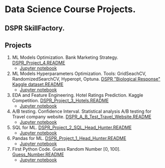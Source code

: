 # Data Science Course Projects. 
## DSPR SkillFactory.

## Projects

1. ML Models Optimization. Bank Marketing Strategy. [DSPR_Project_4.README](https://github.com/AndreyMaly/Data_Science_Course_Projects_DSPR/tree/e7f207e9b92db5eb05279fd17a8343d3ca655f2b/ML_Models_Classification_Bank_Marketing_Project4)
    * [Jupyter notebook](https://github.com/AndreyMaly/Data_Science_Course_Projects_DSPR/blob/master/ML_Models_Classification_Bank_Marketing_Project4/Classification_Bank_Marketing_Project_4_ML.ipynb)
2. ML Models Hyperparameters Optimization. Tools: GridSeachCV, RandomizedSearchCV, Hyperopt, Optuna. [DSPR "Biological Response" Kaggle dataset.README](https://github.com/AndreyMaly/Data_Science_Course_Projects_DSPR/tree/162508c7ae357d5c43e5dbe4324692708ec4abda/ML_Models_Hyperparameters_Optimization_Biological_Response)
    * [Jupyter notebook](https://github.com/AndreyMaly/Data_Science_Course_Projects_DSPR/blob/master/ML_Models_Hyperparameters_Optimization_Biological_Response/Hyperparameters_%20Optimization_Biological_Response.ipynb)
3. EDA and Feature Engineering. Hotel Ratings Prediction. Kaggle Competition. [DSPR_Project_3_Hotels.README](https://github.com/AndreyMaly/Data_Science_Course_Projects_DSPR/tree/9f3719f2beb44e3ada201051424722826b30e1c7/EDA_FeatureEn_StatTests_Kaggle_Hotels)
    * [Jupyter notebook](https://github.com/AndreyMaly/Data_Science_Course_Projects_DSPR/blob/master/EDA_FeatureEn_StatTests_Kaggle_Hotels/DSPR_EDA_project_booking.ipynb)
4. A/B testing. Confidence Interval. Statistical analysis A/B testing for Travel company website. [DSPR_A_B_Test_Travel_Website.README](https://github.com/AndreyMaly/Data_Science_Course_Projects_DSPR/tree/9225ae5cf5ec20cb780399514ffabc2a1bde3553/A_B_test_CI_stats_DSPR)
    * [Jupyter notebook](https://github.com/AndreyMaly/Data_Science_Course_Projects_DSPR/blob/master/A_B_test_CI_stats_DSPR/a_b_stat_CI_eda5_final_travel_hw.ipynb)
4. SQL for ML. [DSPR_Project_2_SQL_Head_Hunter.README](https://github.com/AndreyMaly/Data_Science_Course_Projects_DSPR/tree/ecb7640db6ac29d72c1fb568167ea41a53c5f409/Git_SQL_Project2)
    * [Jupyter notebook](https://github.com/AndreyMaly/Data_Science_Course_Projects_DSPR/blob/master/Git_SQL_Project2/SQL_Project_2_from_shablon.ipynb)
4. Pandas for ML. [DSPR_Project_1_Head_Hunter.README](https://github.com/AndreyMaly/Data_Science_Course_Projects_DSPR/tree/925ac25afcfe4961a17d01123d45c64dd32615b1/DSPR_Project1_HeadHunter_Vacancies)
    * [Jupyter notebook](https://github.com/AndreyMaly/Data_Science_Course_Projects_DSPR/blob/master/DSPR_Project1_HeadHunter_Vacancies/Project-1.DSPR_Headhunters.ipynb)
4. First Python Code. Guess Random Number [0, 100]. [Guess_Number.README](https://github.com/AndreyMaly/Data_Science_Course_Projects_DSPR/tree/7f3e92b479515039a22cf47569498c6e25cdd1ff/Guess_number_task)
    * [Jupyter notebook](https://github.com/AndreyMaly/Data_Science_Course_Projects_DSPR/blob/master/Guess_number_task/my_solution_game_v3.ipynb)



